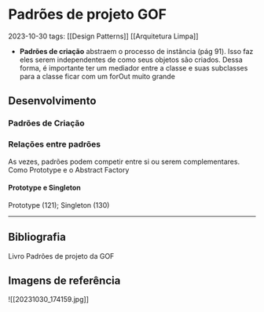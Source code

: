 # Padrões de projeto GOF
2023-10-30
tags: [[Design Patterns]]  [[Arquitetura Limpa]]

* **Padrões de criação** abstraem o processo de instância (pág 91). Isso faz eles serem independentes de como seus objetos são criados. Dessa forma, é importante ter um mediador entre a classe e suas subclasses para a classe ficar com um forOut muito grande

## Desenvolvimento

### Padrões de Criação




### Relações entre padrões

As vezes, padrões podem competir entre si ou serem complementares. Como Prototype e o Abstract Factory

#### Prototype e Singleton
Prototype (121); Singleton (130)



------------
## Bibliografia

Livro Padrões de projeto da GOF

## Imagens de referência

![[20231030_174159.jpg]]
